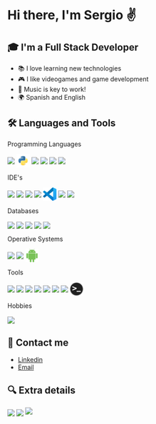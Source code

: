 
 Hi there, I'm Sergio ✌
=============
## 🎓 I'm a Full Stack Developer
- 📚 I love learning new technologies
- 🎮 I like videogames and game development
- 🎵 Music is key to work!
- 🌍 Spanish and English


## 🛠 Languages and Tools 
<p>
    <p>
        Programming Languages
        <p>
            <img align="center" width="30px" src="https://cdn.iconscout.com/icon/free/png-512/java-43-569305.png"/> 
            <img align="center" width="30px" src="https://raw.githubusercontent.com/github/explore/80688e429a7d4ef2fca1e82350fe8e3517d3494d/topics/python/python.png"/>
            <img align="center" width="30px" src="https://cdn.icon-icons.com/icons2/2415/PNG/512/csharp_original_logo_icon_146578.png"/>
            <img align="center" width="30px" src="https://cdn.icon-icons.com/icons2/844/PNG/512/HTML5_icon-icons.com_67090.png"/>
            <img align="center" width="23px" src="https://logodix.com/logo/1111652.png"/>   
            <img align="center" width="30px" src="https://cdn.icon-icons.com/icons2/2108/PNG/512/javascript_icon_130900.png"/> 
        </p>
    </p>
    <p>
        IDE's
        <p>
            <img align="center" width="30px" src="https://www.eclipse.org/downloads/images/committers.png"/>
            <img align="center" width="30px" src="http://3.bp.blogspot.com/-QVwrtvK3eJM/UUUgVq7sDdI/AAAAAAAABQ8/ttJ7_H03RhM/s200/netbeans-logo.png"/>
            <img align="center" width="30px" src="https://2.bp.blogspot.com/-dZ76ETKzXUk/Vx-zIwkojdI/AAAAAAAAC4A/hsdZJzoKPnoVh8WkzQ9Fv9AUKIaacsGqACLcB/s200/image01.png"/>
            <img align="center" width="30px" src="https://upload.wikimedia.org/wikipedia/commons/thumb/5/59/Visual_Studio_Icon_2019.svg/125px-Visual_Studio_Icon_2019.svg.png"/>
            <img align="center" width="30px" src="https://raw.githubusercontent.com/github/explore/80688e429a7d4ef2fca1e82350fe8e3517d3494d/topics/visual-studio-code/visual-studio-code.png"/>
            <img align="center" width="30px" src="https://cdn.icon-icons.com/icons2/1381/PNG/512/intellij_93550.png"/>
            <img align="center" width="30px" src="https://cdn.icon-icons.com/icons2/1381/PNG/512/pycharm_93936.png"/>
        </p>
    </p>
    <p>
        Databases
        <p>
            <img align="center" width="30px" src="https://cdn.icon-icons.com/icons2/2415/PNG/512/mysql_original_wordmark_logo_icon_146417.png"/>
            <img align="center" width="30px" src="http://getdrawings.com/free-icon/oracle-db-icon-65.png"/>
            <img align="center" width="30px" src="https://cdn.icon-icons.com/icons2/2415/PNG/512/postgresql_plain_logo_icon_146389.png"/>
            <img align="center" width="30px" src="https://upload.wikimedia.org/wikipedia/commons/thumb/9/97/Sqlite-square-icon.svg/256px-Sqlite-square-icon.svg.png"/>
            <img align="center" width="30px" src="https://img.icons8.com/color/50/000000/mongodb.png"/>
        </p>
    </p>
    <p>
        Operative Systems
        <p>
            <img align="center" width="30px" src="https://cdn.icon-icons.com/icons2/46/PNG/128/linux_penguin_animal_9362.png"/>
            <img align="center" width="30px" src="https://cdn.icon-icons.com/icons2/836/PNG/512/Windows_Phone_icon-icons.com_66782.png"/>
        <img align="center" width="30px" src="https://raw.githubusercontent.com/github/explore/80688e429a7d4ef2fca1e82350fe8e3517d3494d/topics/android/android.png"/>
        </p>
    </p>
    <p>
        Tools
        <p>
            <img align="center" width="30px" src="https://cdn.icon-icons.com/icons2/195/PNG/256/VMware_23516.png"/>
            <img align="center" width="30px" src="https://cdn.icon-icons.com/icons2/2699/PNG/512/virtualbox_logo_icon_169253.png"/>
            <img align="center" width="30px" src="https://img.icons8.com/fluent-systems-regular/452/github.png"/>
            <img align="center" width="30px" src="https://cdn.iconscout.com/icon/free/png-256/git-1-226092.png"/>    
            <img align="center" width="30px" src="https://cdn.icon-icons.com/icons2/2107/PNG/512/file_type_django_icon_130645.png"/>
            <img align="center" width="30px" src="https://www.bairesdev.com/wp-content/uploads/2020/07/hibernate-java-framework-logo-01.png"/>
            <img align="center" width="30px" src="https://cdn.icon-icons.com/icons2/2415/PNG/512/bootstrap_plain_logo_icon_146619.png"/>
            <img align="center" width="30px" src="https://raw.githubusercontent.com/github/explore/d92924b1d925bb134e308bd29c9de6c302ed3beb/topics/terminal/terminal.png"/>
        </p>
    </p>
    <p>
        Hobbies
        <p>
            <img align="center" width="30px" src="https://cdn.icon-icons.com/icons2/1381/PNG/512/unityeditoricon_94269.png"/>
        </p>
    </p>
</p>
  
## :speech_balloon: Contact me 

- [Linkedin](https://www.linkedin.com/in/smunozli)
- [Email](mailto:sergio.munoz.lillo@gmail.com?subject=[GitHub]%20New%20Contact)


## 🔍 Extra details
<img align="center" src="https://github-readme-stats.vercel.app/api?username=serujin&hide=issues&show_icons=true" />
<img align="center" src="https://github-readme-stats.vercel.app/api/top-langs/?username=serujin&layout=compact" />
<img src="https://visitor-badge.laobi.icu/badge?page_id=serujin.serujin" />
<!--<details>
  <!--<summary>:zap: Recent GitHub Activity</summary>-->
  <!--DELETE_START_SECTION:activity-->
  <!--DELETE_END_SECTION:activity-->
<!--</details>-->
<!--</br>-->

